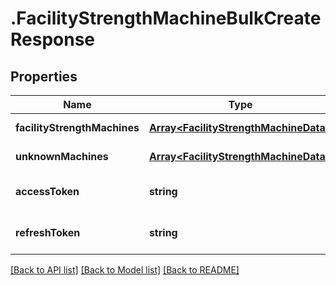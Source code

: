 # .FacilityStrengthMachineBulkCreateResponse

## Properties

Name | Type | Description | Notes
------------ | ------------- | ------------- | -------------
**facilityStrengthMachines** | [**Array&lt;FacilityStrengthMachineData&gt;**](FacilityStrengthMachineData.md) |  | [default to undefined]
**unknownMachines** | [**Array&lt;FacilityStrengthMachineData&gt;**](FacilityStrengthMachineData.md) |  | [default to undefined]
**accessToken** | **string** |  | [optional] [default to undefined]
**refreshToken** | **string** |  | [optional] [default to undefined]


[[Back to API list]](../README.md#documentation-for-api-endpoints) [[Back to Model list]](../README.md#documentation-for-models) [[Back to README]](../README.md)
